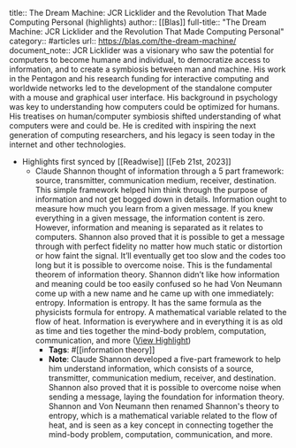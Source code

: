 title:: The Dream Machine: JCR Licklider and the Revolution That Made Computing Personal (highlights)
author:: [[Blas]]
full-title:: "The Dream Machine: JCR Licklider and the Revolution That Made Computing Personal"
category:: #articles
url:: https://blas.com/the-dream-machine/
document_note:: JCR Licklider was a visionary who saw the potential for computers to become humane and individual, to democratize access to information, and to create a symbiosis between man and machine. His work in the Pentagon and his research funding for interactive computing and worldwide networks led to the development of the standalone computer with a mouse and graphical user interface. His background in psychology was key to understanding how computers could be optimized for humans. His treatises on human/computer symbiosis shifted understanding of what computers were and could be. He is credited with inspiring the next generation of computing researchers, and his legacy is seen today in the internet and other technologies.

- Highlights first synced by [[Readwise]] [[Feb 21st, 2023]]
	- Claude Shannon thought of information through a 5 part framework: source, transmitter, communication medium, receiver, destination. This simple framework helped him think through the purpose of information and not get bogged down in details. Information ought to measure how much you learn from a given message. If you knew everything in a given message, the information content is zero. However, information and meaning is separated as it relates to computers. Shannon also proved that it is possible to get a message through with perfect fidelity no matter how much static or distortion or how faint the signal. It’ll eventually get too slow and the codes too long but it is possible to overcome noise. This is the fundamental theorem of information theory. Shannon didn’t like how information and meaning could be too easily confused so he had Von Neumann come up with a new name and he came up with one immediately: entropy. Information is entropy. It has the same formula as the physicists formula for entropy. A mathematical variable related to the flow of heat. Information is everywhere and in everything it is as old as time and ties together the mind-body problem, computation, communication, and more ([View Highlight](https://read.readwise.io/read/01gsmjvngvgsxfcxscje8pqm0w))
		- **Tags**: #[[information theory]]
		- **Note**: Claude Shannon developed a five-part framework to help him understand information, which consists of a source, transmitter, communication medium, receiver, and destination. Shannon also proved that it is possible to overcome noise when sending a message, laying the foundation for information theory. Shannon and Von Neumann then renamed Shannon's theory to entropy, which is a mathematical variable related to the flow of heat, and is seen as a key concept in connecting together the mind-body problem, computation, communication, and more.